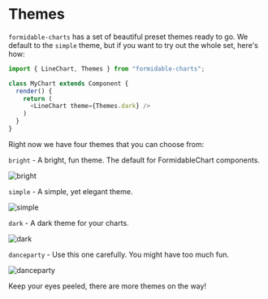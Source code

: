 # Themes

`formidable-charts` has a set of beautiful preset themes ready to go. We default to the `simple` theme, but if you want to try out the whole set, here's how:

```js
import { LineChart, Themes } from "formidable-charts";

class MyChart extends Component {
  render() {
    return (
      <LineChart theme={Themes.dark} />
    )
  }
}
```

Right now we have four themes that you can choose from:

`bright` - A bright, fun theme. The default for FormidableChart components.

![bright](http://i.imgur.com/ZXKDgEe.png)

`simple` - A simple, yet elegant theme.

![simple](http://i.imgur.com/aAfwrWj.png)

`dark` - A dark theme for your charts.

![dark](http://i.imgur.com/qJhlp1f.png)

`danceparty` - Use this one carefully. You might have too much fun.

![danceparty](http://i.imgur.com/ULpP5LV.png)

Keep your eyes peeled, there are more themes on the way!
